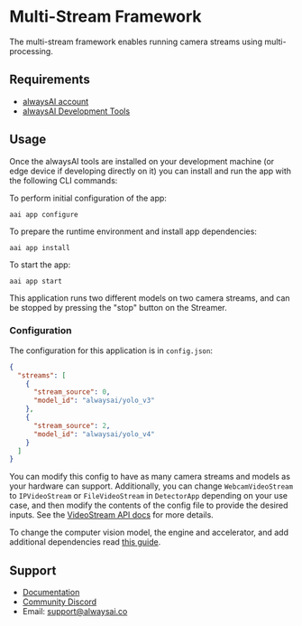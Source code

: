 # Multi-Stream Framework
The multi-stream framework enables running camera streams using multi-processing.

## Requirements
* [alwaysAI account](https://alwaysai.co/auth?register=true)
* [alwaysAI Development Tools](https://alwaysai.co/docs/get_started/development_computer_setup.html)

## Usage
Once the alwaysAI tools are installed on your development machine (or edge device if developing directly on it) you can install and run the app with the following CLI commands:

To perform initial configuration of the app:
```
aai app configure
```

To prepare the runtime environment and install app dependencies:
```
aai app install
```

To start the app:
```
aai app start
```

This application runs two different models on two camera streams, and can be stopped by pressing the "stop" button on the Streamer.

### Configuration

The configuration for this application is in `config.json`:

```json
{
  "streams": [
    {
      "stream_source": 0,
      "model_id": "alwaysai/yolo_v3"
    },
    {
      "stream_source": 2,
      "model_id": "alwaysai/yolo_v4"
    }
  ]
}
```

You can modify this config to have as many camera streams and models as your hardware can support. Additionally, you can change `WebcamVideoStream` to `IPVideoStream` or `FileVideoStream` in `DetectorApp` depending on your use case, and then modify the contents of the config file to provide the desired inputs. See the [VideoStream API docs](https://alwaysai.co/docs/edgeiq_api/video_stream.html) for more details.


To change the computer vision model, the engine and accelerator, and add additional dependencies read [this guide](https://alwaysai.co/docs/application_development/configuration_and_packaging.html).

## Support
* [Documentation](https://alwaysai.co/docs/)
* [Community Discord](https://discord.gg/alwaysai)
* Email: support@alwaysai.co
